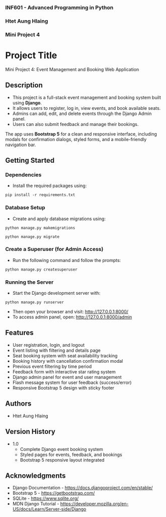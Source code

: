### INF601 - Advanced Programming in Python
### Htet Aung Hlaing
### Mini Project 4

# Project Title
Mini Project 4: Event Management and Booking Web Application

## Description
- This project is a full-stack event management and booking system built using **Django**.
- It allows users to register, log in, view events, and book available seats.
- Admins can add, edit, and delete events through the Django Admin panel.
- Users can also submit feedback and manage their bookings.

The app uses **Bootstrap 5** for a clean and responsive interface, including modals for confirmation dialogs, styled forms, and a mobile-friendly navigation bar.

## Getting Started

### Dependencies
* Install the required packages using:
```
pip install -r requirements.txt
```

### Database Setup
* Create and apply database migrations using:
```
python manage.py makemigrations
```
```
python manage.py migrate
```

### Create a Superuser (for Admin Access)
* Run the following command and follow the prompts:
```
python manage.py createsuperuser
```

### Running the Server
* Start the Django development server with:
```
python manage.py runserver
```
* Then open your browser and visit:
http://127.0.0.1:8000/
* To access admin panel, open:
http://127.0.0.1:8000/admin


## Features
* User registration, login, and logout
* Event listing with filtering and details page
* Seat booking system with seat availability tracking
* Booking history with cancellation confirmation modal
* Previous event filtering by time period
* Feedback form with interactive star rating system
* Django admin panel for event and user management
* Flash message system for user feedback (success/error)
* Responsive Bootstrap 5 design with sticky footer

## Authors
* Htet Aung Hlaing

## Version History
* 1.0
    * Complete Django event booking system
    * Styled pages for events, feedback, and bookings
    * Bootstrap 5 responsive layout integrated

## Acknowledgments
* Django Documentation - https://docs.djangoproject.com/en/stable/
* Bootstrap 5 - https://getbootstrap.com/
* SQLite - https://www.sqlite.org/
* MDN Django Tutorial - https://developer.mozilla.org/en-US/docs/Learn/Server-side/Django

